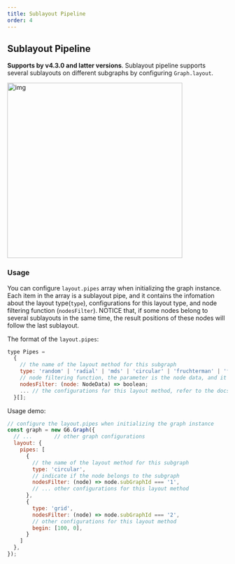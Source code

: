 ```yaml
---
title: Sublayout Pipeline
order: 4
---
```


## Sublayout Pipeline

**Supports by v4.3.0 and latter versions**. Sublayout pipeline supports several sublayouts on different subgraphs by configuring `Graph.layout`.

<img src='https://gw.alipayobjects.com/mdn/rms_f8c6a0/afts/img/A*TaymQYKOJkgAAAAAAAAAAAAAARQnAQ' alt="img" width='400px'>

### Usage

You can configure `layout.pipes` array when initializing the graph instance. Each item in the array is a sublayout pipe, and it contains the infomation about the layout type(`type`), configurations for this layout type, and node filtering function (`nodesFilter`). NOTICE that, if some nodes belong to several sublayouts in the same time, the result positions of these nodes will follow the last sublayout.

The format of the `layout.pipes`:

```javascript
type Pipes =
  {
    // the name of the layout method for this subgraph
    type: 'random' | 'radial' | 'mds' | 'circular' | 'fruchterman' | 'force' | 'gForce' | 'dagre' | 'concentric' | 'grid' | 'forceAtlas2',
    // node filtering function, the parameter is the node data, and it returns a boolean to indicate if the node belongs to this subgraph
    nodesFilter: (node: NodeData) => boolean;
    ... // the configurations for this layout method, refer to the docs for different layout method pls
  }[];
```

Usage demo:

```javascript
// configure the layout.pipes when initializing the graph instance
const graph = new G6.Graph({
  // ...       // other graph configurations
  layout: {
    pipes: [
      {
        // the name of the layout method for this subgraph
        type: 'circular',
        // indicate if the node belongs to the subgraph
        nodesFilter: (node) => node.subGraphId === '1',
        // ... other configurations for this layout method
      },
      {
        type: 'grid',
        nodesFilter: (node) => node.subGraphId === '2',
        // other configurations for this layout method
        begin: [100, 0],
      }
    ]
  },
});
```
